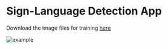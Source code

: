 # Sign-Language Detection App
Download the image files for training [here](https://drive.google.com/file/d/1I35bpJ4ck3nDT1SzEs-6DqmJR7CtcA3Q/view?usp=sharing)

![example](https://github.com/theoclark/sign_language/blob/main/example.gif)

